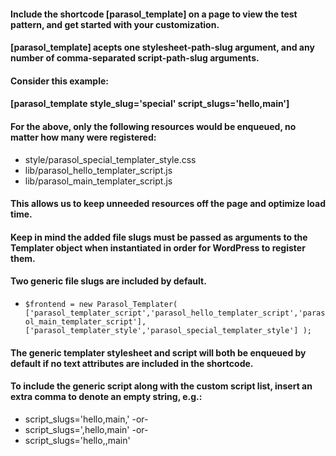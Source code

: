 #### Include the shortcode [parasol_template] on a page to view the test pattern, and get started with your customization.

#### [parasol_template] acepts one stylesheet-path-slug argument, and any number of comma-separated script-path-slug arguments.

#### Consider this example:

#### [parasol_template style_slug='special' script_slugs='hello,main']

#### For the above, only the following resources would be enqueued, no matter how many were registered:

  - style/parasol_special_templater_style.css
  - lib/parasol_hello_templater_script.js
  - lib/parasol_main_templater_script.js

#### This allows us to keep unneeded resources off the page and optimize load time.
#### Keep in mind the added file slugs must be passed as arguments to the Templater object when instantiated in order for WordPress to register them.
#### Two generic file slugs are included by default.

- `$frontend = new Parasol_Templater(
    ['parasol_templater_script','parasol_hello_templater_script','parasol_main_templater_script'],
    ['parasol_templater_style','parasol_special_templater_style']
  );`


#### The generic templater stylesheet and script will both be enqueued by default if no text attributes are included in the shortcode.

#### To include the generic script along with the custom script list, insert an extra comma to denote an empty string, e.g.:

- script_slugs='hello,main,'  -or-
- script_slugs=',hello,main'  -or-
- script_slugs='hello,,main'
